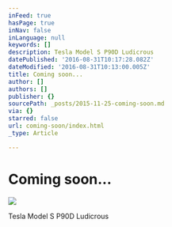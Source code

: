 ```yaml
---
inFeed: true
hasPage: true
inNav: false
inLanguage: null
keywords: []
description: Tesla Model S P90D Ludicrous
datePublished: '2016-08-31T10:17:28.082Z'
dateModified: '2016-08-31T10:13:00.005Z'
title: Coming soon...
author: []
authors: []
publisher: {}
sourcePath: _posts/2015-11-25-coming-soon.md
via: {}
starred: false
url: coming-soon/index.html
_type: Article

---
```

# Coming soon...
![](https://the-grid-user-content.s3-us-west-2.amazonaws.com/47eedc8b-af8f-40b4-8fa8-20b8eaff0c31.jpg)

Tesla Model S P90D Ludicrous